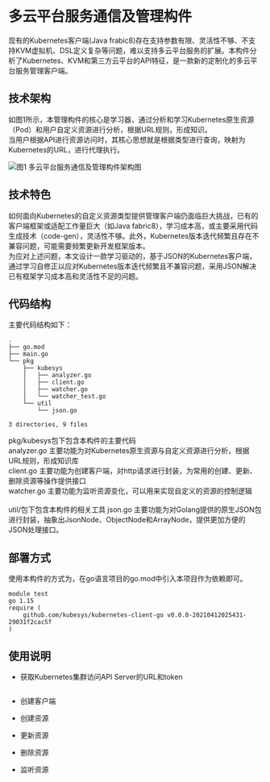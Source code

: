 # 多云平台服务通信及管理构件

现有的Kubernetes客户端(Java frabic8)存在支持参数有限、灵活性不够、不支持KVM虚拟机、DSL定义复杂等问题，难以支持多云平台服务的扩展。本构件分析了Kubernetes、KVM和第三方云平台的API特征，是一款新的定制化的多云平台服务管理客户端。

## 技术架构
如图1所示，本管理构件的核心是学习器，通过分析和学习Kubernetes原生资源（Pod）和用户自定义资源进行分析，根据URL规则，形成知识。<br>当用户根据API进行资源访问时，其核心思想就是根据类型进行查询，映射为Kubernetes的URL，进行代理执行。

![图1 多云平台服务通信及管理构件架构图]()
## 技术特色
如何面向Kubernetes的自定义资源类型提供管理客户端仍面临巨大挑战，已有的客户端框架或适配工作量巨大（如Java fabric8），学习成本高，或主要采用代码生成技术（code-gen），灵活性不够。此外，Kubernetes版本迭代频繁且存在不兼容问题，可能需要频繁更新开发框架版本。<br>为应对上述问题，本文设计一款学习驱动的，基于JSON的Kubernetes客户端，通过学习自修正以应对Kubernetes版本迭代频繁且不兼容问题，采用JSON解决已有框架学习成本高和灵活性不足的问题。

## 代码结构
主要代码结构如下：
```
.
├── go.mod
├── main.go
└── pkg
    ├── kubesys
    │   ├── analyzer.go
    │   ├── client.go
    │   ├── watcher.go
    │   └── watcher_test.go
    └── util
        └── json.go

3 directories, 9 files
```
pkg/kubesys包下包含本构件的主要代码<br>
analyzer.go 主要功能为对Kubernetes原生资源与自定义资源进行分析，根据URL规则，形成知识库<br>
client.go 主要功能为创建客户端，对http请求进行封装，为常用的创建、更新、删除资源等操作提供接口<br>
watcher.go 主要功能为监听资源变化，可以用来实现自定义的资源的控制逻辑<br>
<br>
util/包下包含本构件的相关工具
json.go 主要功能为对Golang提供的原生JSON包进行封装，抽象出JsonNode、ObjectNode和ArrayNode，提供更加方便的JSON处理接口。

## 部署方式
使用本构件的方式为，在go语言项目的go.mod中引入本项目作为依赖即可。
```
module test
go 1.15
require (
	github.com/kubesys/kubernetes-client-go v0.0.0-20210412025431-29031f2cac5f
)
```
## 使用说明
* 获取Kubernetes集群访问API Server的URL和token
```

```
* 创建客户端

* 创建资源
* 更新资源
* 删除资源
* 监听资源
